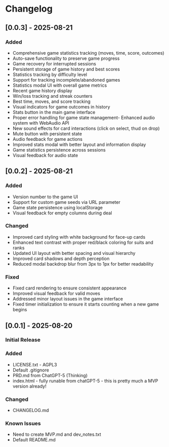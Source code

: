 # Changelog

## [0.0.3] - 2025-08-21
### Added
- Comprehensive game statistics tracking (moves, time, score, outcomes)
- Auto-save functionality to preserve game progress
- Game recovery for interrupted sessions
- Persistent storage of game history and best scores
- Statistics tracking by difficulty level
- Support for tracking incomplete/abandoned games
- Statistics modal UI with overall game metrics
- Recent game history display
- Win/loss tracking and streak counters
- Best time, moves, and score tracking
- Visual indicators for game outcomes in history
- Stats button in the main game interface
- Proper error handling for game state management- Enhanced audio system with WebAudio API
- New sound effects for card interactions (click on select, thud on drop)
- Mute button with persistent state
- Audio feedback for game actions
- Improved stats modal with better layout and information display
- Game statistics persistence across sessions
- Visual feedback for audio state

## [0.0.2] - 2025-08-21
### Added
- Version number to the game UI
- Support for custom game seeds via URL parameter
- Game state persistence using localStorage
- Visual feedback for empty columns during deal

### Changed
- Improved card styling with white background for face-up cards
- Enhanced text contrast with proper red/black coloring for suits and ranks
- Updated UI layout with better spacing and visual hierarchy
- Improved card shadows and depth perception
- Reduced modal backdrop blur from 3px to 1px for better readability

### Fixed
- Fixed card rendering to ensure consistent appearance
- Improved visual feedback for valid moves
- Addressed minor layout issues in the game interface
- Fixed timer initialization to ensure it starts counting when a new game begins

## [0.0.1] - 2025-08-20
### Initial Release

### Added
- LICENSE.txt - AGPL3
- Default .gitignore
- PRD.md from ChatGPT-5 (Thinking)
- index.html - fully runable from chatGPT-5 - this is pretty much a MVP version already!

### Changed
- CHANGELOG.md

### Known Issues
- Need to create MVP.md and dev_notes.txt
- Default README.md

